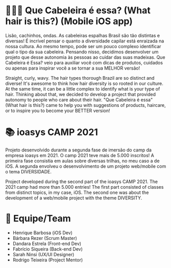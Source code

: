 # 💇🏻‍♀️ Que Cabeleira é essa? (What hair is this?) (Mobile iOS app)

Lisão, cachinhos, ondas. As cabeleiras espalhas Brasil são tão distintas e diversas! É incrível pensar o quanto a diversidade capilar está enraizada na nossa cultura. Ao mesmo tempo, pode ser um pouco complexo identificar qual o tipo da sua cabeleira. Pensando nisso, decidimos desenvolver um projeto que desse autonomia às pessoas ao cuidar das suas madeixas. Que Cabeleira é Essa? veio para auxiliar você com dicas de produtos, cuidados ou apenas para inspirar você a se tornar a sua MELHOR versão!

Straight, curly, wavy. The hair types thorough Brazil are so distinct and diverse! It's awesome to think how hair diversity is so rooted in our culture. At the same time, it can be a little complex to identify what is your type of hair.
Thinking about that, we decided to develop a project that provided autonomy to people who care about their hair. "Que Cabeleira é essa" (What hair is this?) came to help you with suggestions of products, haircare, or to inspire you to become your BETTER version!

# 📚 ioasys CAMP 2021

Projeto desenvolvido durante a segunda fase de imersão do camp da empresa ioasys em 2021. O camp 2021 teve mais de 5.000 inscritos! A primeira fase consistia em aulas sobre diversas trilhas, no meu caso a de iOS. A segunda envolveu o desenvolvimento de um projeto web/mobile com o tema DIVERSIDADE.

Project developed during the second part of the ioasys CAMP 2021. The 2021 camp had more than 5.000 entries! The first part consisted of classes from distinct topics, in my case, iOS. The second one was about the development of a web/mobile project with the theme DIVERSITY.

# 👥 Equipe/Team

- Henrique Barbosa (iOS Dev)
- Bárbara Rezer (Scrum Master)
- Dandara Estrela (Front-end Dev)
- Fabrício Siqueira (Back-end Dev)
- Sarah Ninsi (UX/UI Designer)
- Rodrigo Teixeira (Project Mentor)
